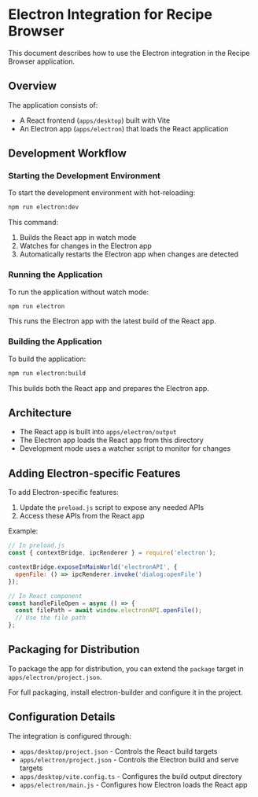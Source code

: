 # Electron Integration for Recipe Browser

This document describes how to use the Electron integration in the Recipe Browser application.

## Overview

The application consists of:
- A React frontend (`apps/desktop`) built with Vite
- An Electron app (`apps/electron`) that loads the React application

## Development Workflow

### Starting the Development Environment

To start the development environment with hot-reloading:

```bash
npm run electron:dev
```

This command:
1. Builds the React app in watch mode
2. Watches for changes in the Electron app
3. Automatically restarts the Electron app when changes are detected

### Running the Application

To run the application without watch mode:

```bash
npm run electron
```

This runs the Electron app with the latest build of the React app.

### Building the Application

To build the application:

```bash
npm run electron:build
```

This builds both the React app and prepares the Electron app.

## Architecture

- The React app is built into `apps/electron/output`
- The Electron app loads the React app from this directory
- Development mode uses a watcher script to monitor for changes

## Adding Electron-specific Features

To add Electron-specific features:

1. Update the `preload.js` script to expose any needed APIs
2. Access these APIs from the React app

Example:

```js
// In preload.js
const { contextBridge, ipcRenderer } = require('electron');

contextBridge.exposeInMainWorld('electronAPI', {
  openFile: () => ipcRenderer.invoke('dialog:openFile')
});

// In React component
const handleFileOpen = async () => {
  const filePath = await window.electronAPI.openFile();
  // Use the file path
};
```

## Packaging for Distribution

To package the app for distribution, you can extend the `package` target in `apps/electron/project.json`.

For full packaging, install electron-builder and configure it in the project.

## Configuration Details

The integration is configured through:
- `apps/desktop/project.json` - Controls the React build targets
- `apps/electron/project.json` - Controls the Electron build and serve targets
- `apps/desktop/vite.config.ts` - Configures the build output directory
- `apps/electron/main.js` - Configures how Electron loads the React app